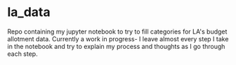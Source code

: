 # la_data


Repo containing my jupyter notebook to try to fill categories for LA's budget allotment data. Currently a work in progress- I leave almost every step I take in the notebook and try to explain my process and thoughts as I go through each step.
